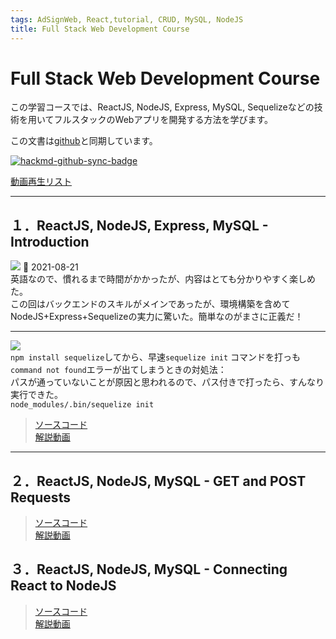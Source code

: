 ```yaml
---
tags: AdSignWeb, React,tutorial, CRUD, MySQL, NodeJS
title: Full Stack Web Development Course
---
```



# Full Stack Web Development Course 
この学習コースでは、ReactJS, NodeJS, Express, MySQL, Sequelizeなどの技術を用いてフルスタックのWebアプリを開発する方法を学びます。  
  
この文書は[github](https://github.com/yuasys/FullStack-Course)と同期しています。

[![hackmd-github-sync-badge](https://hackmd.io/7PJ7r95jTDCbQpb21LzhAg/badge)](https://hackmd.io/7PJ7r95jTDCbQpb21LzhAg)

[動画再生リスト](https://youtube.com/playlist?list=PLpPqplz6dKxUaZ630TY1BFIo5nP-_x-nL)

---

## １．ReactJS, NodeJS, Express, MySQL - Introduction
![](https://i.imgur.com/BI6sJU0.jpg)   📆 2021-08-21  
英語なので、慣れるまで時間がかかったが、内容はとても分かりやすく楽しめた。  
この回はバックエンドのスキルがメインであったが、環境構築を含めてNodeJS+Express+Sequelizeの実力に驚いた。簡単なのがまさに正義だ！

---

![](https://i.imgur.com/lZrmtol.png)  
`npm install sequelize`してから、早速`sequelize init` コマンドを打っも`command not found`エラーが出てしまうときの対処法：  
パスが通っていないことが原因と思われるので、パス付きで打ったら、すんなり実行できた。  
`node_modules/.bin/sequelize init`

> [ソースコード](https://github.com/machadop1407/FullStack-Course/tree/Episode1/Episode2)  
>[解説動画](https://youtu.be/Hl7diL7SFw8)

---


## ２．ReactJS, NodeJS, MySQL - GET and POST Requests
> [ソースコード](https://github.com/machadop1407/FullStack-Course/tree/Episode1/Episode2)  
>[解説動画](https://youtu.be/pJx-HGwaL3w)

## ３．ReactJS, NodeJS, MySQL - Connecting React to NodeJS
> [ソースコード](https://github.com/machadop1407/FullStack-Course/tree/Episode3)  
>[解説動画](https://youtu.be/DO_wR1tx-O0)


